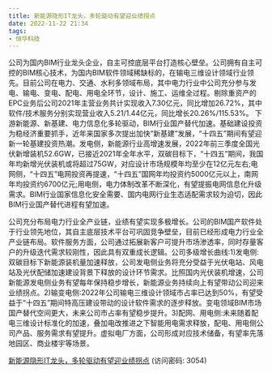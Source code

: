 ```yaml
---
title: 新能源隐形IT龙头，多轮驱动有望迎业绩拐点
date: 2022-11-22 21:34
tags:
- 恒华科技
---
```

公司为国内BIM行业龙头企业，自主可控底层平台打造核心壁垒。公司拥有自主可控的BIM核心技术，为国内BIM软件领域稀缺标的，在输电三维设计领域行业领先。目前公司在电力、交通、水利多领域布局，其中电力行业中公司充分参与发电、输电、变电、配电、用电全环节，设计、施工、运维全过程。剔除重资产的EPC业务后公司2021年主营业务共计实现收入7.30亿元，同比增加26.72%，其中软件/技术服务分别实现营业收入5.21/1.44亿元，同比增长20.26%/115.53%。
下游新能源、新基建、电力信息化多轮驱动，BIM行业国产替代加速。基础建设投资为稳经济重要抓手，近年来国家多次提出加快“新基建”发展，“十四五”期间有望迎新一轮基建投资热潮。发电侧，新能源行业高增速发展，2022年前三季度全国光伏新增装机52.6GW，已接近2021年全年水平，双碳目标下，“十四五”期间，我国年均新增光伏装机或将超过75GW，对应设计市场规模年均至少在12亿元左右;电网侧，“十四五”电网投资再提速，“十四五”国网年均投资约5000亿元以上，南网年均投资约6700亿元;用电侧，电力体制改革不断深化，有望提振电网信息化升级需求。BIM行业国家信息化安全需要、国内电网行业生态适配需求较为迫切，因此BIM行业国产替代进程有望加速。
<!-- more -->
公司充分布局电力行业全产业链，业绩有望实现多极增长。公司的BIM国产软件处于行业领先地位，其自主底层技术平台可巩固竞争壁垒，目前已经形成电力行业全产业链布局。软件服务方面，公司通过拓展新客户可提升市场渗透率，同时存量客户的升级迭代需求较刚性，因此具有双重成长逻辑。公司多级增长曲线:1)发电侧:双碳目标下新能源装机量加速释放，公司发电侧业务将充分受益于光伏电站、风电站及光伏配储加速建设背景下释放的设计环节需求。比照国内光伏装机增速，公司新能源发电侧业务有望每年保持稳步增长，新能源业务持续向上有望带动公司迎来业绩拐点。2)输变电侧:2022年公司输电三维设计领域市占率已达到50%，有望受益于“十四五”期间特高压建设带动的设计软件需求的逐步释放。变电领域BIM市场国产替代空间更大，未来公司市占率有望稳步提升。3)配网、用电侧:未来随着配电三维设计标准化的加速，叠加电改推进之下智能用电需求释放，配电、用电侧公司产品、服务需求有望提升。虚拟电厂方面，公司形成对应技术储备，有望率先落地园区、商业楼宇等场景。

[新能源隐形IT龙头，多轮驱动有望迎业绩拐点](https://url12.ctfile.com/f/3948612-730580479-947da3?p=3054)
(访问密码: 3054)

